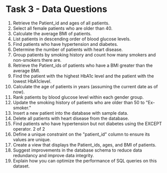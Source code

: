 # Task 3 - Data Questions

1. Retrieve the Patient_id and ages of all patients.
2. Select all female patients who are older than 40.
3. Calculate the average BMI of patients.
4. List patients in descending order of blood glucose levels.
5. Find patients who have hypertension and diabetes.
6. Determine the number of patients with heart disease.
7. Group patients by smoking history and count how many smokers and non-smokers there are.
8. Retrieve the Patient_ids of patients who have a BMI greater than the average BMI.
9. Find the patient with the highest HbA1c level and the patient with the lowest HbA1clevel.
10. Calculate the age of patients in years (assuming the current date as of now).
11. Rank patients by blood glucose level within each gender group.
12. Update the smoking history of patients who are older than 50 to "Ex-smoker."
13. Insert a new patient into the database with sample data.
14. Delete all patients with heart disease from the database.
15. Find patients who have hypertension but not diabetes using the EXCEPT operator.
2 of 2
16. Define a unique constraint on the "patient_id" column to ensure its values are unique.
17. Create a view that displays the Patient_ids, ages, and BMI of patients.
18. Suggest improvements in the database schema to reduce data redundancy and improve data integrity.
19. Explain how you can optimize the performance of SQL queries on this dataset.